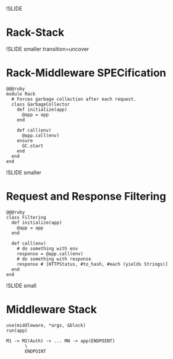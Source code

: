 !SLIDE 
# Rack-Stack #

!SLIDE smaller transition=uncover
# Rack-Middleware SPECification

    @@@ruby
    module Rack
      # Forces garbage collection after each request.
      class GarbageCollector
        def initialize(app)
          @app = app
        end

        def call(env)
          @app.call(env)
        ensure
          GC.start
        end
      end
    end

!SLIDE smaller
# Request and Response Filtering

    @@@ruby
    class Filtering
      def initialize(app)
        @app = app
      end

      def call(env)
        # do something with env
        response = @app.call(env)
        # do something with response
        response # [HTTPStatus, #to_hash, #each (yields Strings)]
      end
    end

!SLIDE small
# Middleware Stack

    use(middleware, *args, &block)
    run(app)

    M1 -> M2(Auth) -> ... MN -> app(ENDPOINT)
           \
           ENDPOINT
